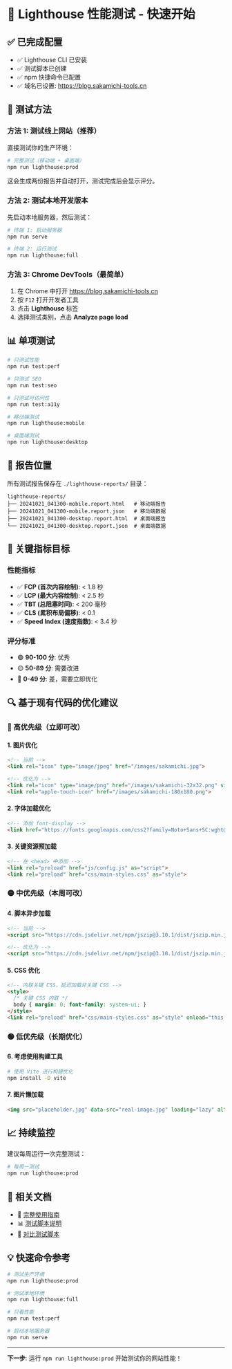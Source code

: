 # 🚀 Lighthouse 性能测试 - 快速开始

## ✅ 已完成配置

- ✅ Lighthouse CLI 已安装
- ✅ 测试脚本已创建
- ✅ npm 快捷命令已配置
- ✅ 域名已设置: https://blog.sakamichi-tools.cn

## 🎯 测试方法

### 方法 1: 测试线上网站（推荐）

直接测试你的生产环境：

```bash
# 完整测试（移动端 + 桌面端）
npm run lighthouse:prod
```

这会生成两份报告并自动打开，测试完成后会显示评分。

### 方法 2: 测试本地开发版本

先启动本地服务器，然后测试：

```bash
# 终端 1: 启动服务器
npm run serve

# 终端 2: 运行测试
npm run lighthouse:full
```

### 方法 3: Chrome DevTools（最简单）

1. 在 Chrome 中打开 https://blog.sakamichi-tools.cn
2. 按 `F12` 打开开发者工具
3. 点击 **Lighthouse** 标签
4. 选择测试类别，点击 **Analyze page load**

## 📊 单项测试

```bash
# 只测试性能
npm run test:perf

# 只测试 SEO
npm run test:seo

# 只测试可访问性
npm run test:a11y

# 移动端测试
npm run lighthouse:mobile

# 桌面端测试
npm run lighthouse:desktop
```

## 📁 报告位置

所有测试报告保存在 `./lighthouse-reports/` 目录：

```
lighthouse-reports/
├── 20241021_041300-mobile.report.html   # 移动端报告
├── 20241021_041300-mobile.report.json   # 移动端数据
├── 20241021_041300-desktop.report.html  # 桌面端报告
└── 20241021_041300-desktop.report.json  # 桌面端数据
```

## 🎯 关键指标目标

### 性能指标
- ✅ **FCP (首次内容绘制)**: < 1.8 秒
- ✅ **LCP (最大内容绘制)**: < 2.5 秒
- ✅ **TBT (总阻塞时间)**: < 200 毫秒
- ✅ **CLS (累积布局偏移)**: < 0.1
- ✅ **Speed Index (速度指数)**: < 3.4 秒

### 评分标准
- 🟢 **90-100 分**: 优秀
- 🟡 **50-89 分**: 需要改进
- 🔴 **0-49 分**: 差，需要立即优化

## 🔍 基于现有代码的优化建议

### 🔴 高优先级（立即可改）

#### 1. 图片优化
```html
<!-- 当前 -->
<link rel="icon" type="image/jpeg" href="/images/sakamichi.jpg">

<!-- 优化为 -->
<link rel="icon" type="image/png" href="/images/sakamichi-32x32.png" sizes="32x32">
<link rel="apple-touch-icon" href="/images/sakamichi-180x180.png">
```

#### 2. 字体加载优化
```html
<!-- 添加 font-display -->
<link href="https://fonts.googleapis.com/css2?family=Noto+Sans+SC:wght@300;400;500;600;700&family=Noto+Sans+JP:wght@300;400;500;600;700&display=swap" rel="stylesheet">
```

#### 3. 关键资源预加载
```html
<!-- 在 <head> 中添加 -->
<link rel="preload" href="js/config.js" as="script">
<link rel="preload" href="css/main-styles.css" as="style">
```

### 🟡 中优先级（本周可改）

#### 4. 脚本异步加载
```html
<!-- 当前 -->
<script src="https://cdn.jsdelivr.net/npm/jszip@3.10.1/dist/jszip.min.js"></script>

<!-- 优化为 -->
<script src="https://cdn.jsdelivr.net/npm/jszip@3.10.1/dist/jszip.min.js" defer></script>
```

#### 5. CSS 优化
```html
<!-- 内联关键 CSS，延迟加载非关键 CSS -->
<style>
  /* 关键 CSS 内联 */
  body { margin: 0; font-family: system-ui; }
</style>
<link rel="preload" href="css/main-styles.css" as="style" onload="this.onload=null;this.rel='stylesheet'">
```

### 🟢 低优先级（长期优化）

#### 6. 考虑使用构建工具
```bash
# 使用 Vite 进行构建优化
npm install -D vite
```

#### 7. 图片懒加载
```html
<img src="placeholder.jpg" data-src="real-image.jpg" loading="lazy" alt="...">
```

## 📈 持续监控

建议每周运行一次完整测试：

```bash
# 每周一测试
npm run lighthouse:prod
```

## 🔗 相关文档

- 📘 [完整使用指南](./lighthouse-guide.md)
- 📊 [测试脚本说明](./lighthouse-test.sh)
- 🔄 [对比测试脚本](./lighthouse-compare.sh)

## 💡 快速命令参考

```bash
# 测试生产环境
npm run lighthouse:prod

# 测试本地环境
npm run lighthouse:full

# 只看性能
npm run test:perf

# 启动本地服务器
npm run serve
```

---

**下一步**: 运行 `npm run lighthouse:prod` 开始测试你的网站性能！
